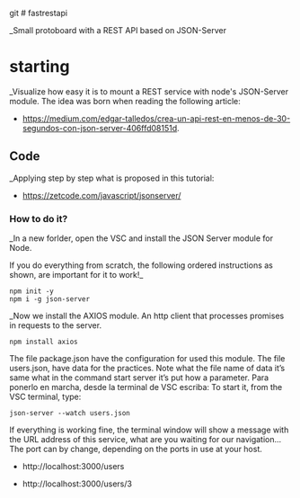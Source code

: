 git # fastrestapi

_Small protoboard with a REST API based on JSON-Server

# starting

_Visualize how easy it is to mount a REST service with node's JSON-Server module. The idea was born when reading the following article:

* https://medium.com/edgar-talledos/crea-un-api-rest-en-menos-de-30-segundos-con-json-server-406ffd08151d. 

## Code

_Applying step by step what is proposed in this tutorial:  

* https://zetcode.com/javascript/jsonserver/  

### How to do it?

_In a new forlder, open the VSC and install the JSON Server module for Node.

If you do everything from scratch, the following ordered instructions as shown, are important for it to work!_ 

```text
npm init -y
npm i -g json-server
```

_Now we install the AXIOS module. An http client that processes promises in requests to the server.

```text
npm install axios
```

The file package.json have the configuration for used this module.
The file users.json, have data for the practices. Note what the file name of data it’s same what in the command start server it’s put how a parameter.
Para ponerlo en marcha, desde la terminal de VSC escriba: 
To start it, from the VSC terminal, type:

```text
json-server --watch users.json
```

If everything is working fine, the terminal window will show a message with the URL address of this service, what are you waiting for our navigation... The port can by change, depending on the ports in use at your host.

* http://localhost:3000/users 

* http://localhost:3000/users/3 
